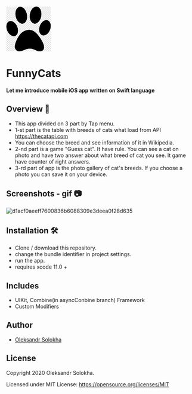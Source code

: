 <p float="left">
 <img src ="FunnyCats/Assets.xcassets/AppIcon.appiconset/120.png" />      
 </p>

# FunnyCats

#### Let me introduce mobile iOS app written on Swift language

## Overview 💬
- This app divided on 3 part by Tap menu.</br>
- 1-st part is the table with breeds of cats what load from API https://thecatapi.com</br>
- You can choose the breed and see information of it in Wikipedia.</br>
- 2-nd part is a game "Guess cat". It have rule. You can see a cat on photo and have two answer about what breed of cat you see. It game have counter of right answers.</br>
- 3-rd part of app is the photo gallery of cat's breeds. If you choose a photo you can save it on your device.</br>

## Screenshots - gif 📷
![d1acf0aeeff7600836b6088309e3deea0f28d635](https://user-images.githubusercontent.com/15982074/111184459-acd4c000-85b9-11eb-8789-f6aa003669dc.gif)

## Installation 🛠
 - Clone / download this repository.
 - change the bundle identifier in project settings.
 - run the app.
 - requires xcode 11.0 +

## Includes
- UIKit, Combine(in asyncConbine branch) Framework
- Custom Modifiers 

## Author
* [Oleksandr Solokha](https://github.com/solokha-o)

## License

 Copyright 2020 Oleksandr Solokha.

 Licensed under MIT License: https://opensource.org/licenses/MIT

